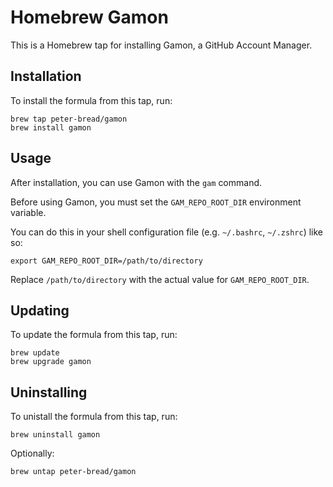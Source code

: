 # Homebrew Gamon

This is a Homebrew tap for installing Gamon, a GitHub Account Manager.

## Installation

To install the formula from this tap, run:

```shell
brew tap peter-bread/gamon
brew install gamon
```

## Usage

After installation, you can use Gamon with the `gam` command.

Before using Gamon, you must set the `GAM_REPO_ROOT_DIR` environment variable.

You can do this in your shell configuration file (e.g. `~/.bashrc`, `~/.zshrc`) like so:

```shell
export GAM_REPO_ROOT_DIR=/path/to/directory
```

Replace `/path/to/directory` with the actual value for `GAM_REPO_ROOT_DIR`.

## Updating

To update the formula from this tap, run:

```shell
brew update
brew upgrade gamon
```

## Uninstalling

To unistall the formula from this tap, run:

```shell
brew uninstall gamon
```

Optionally:

```shell
brew untap peter-bread/gamon
```
